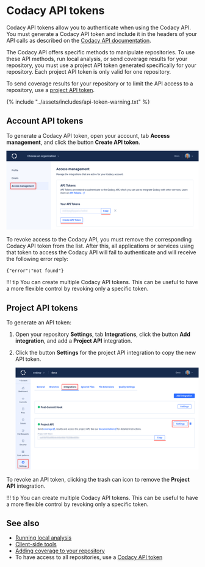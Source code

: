 # Codacy API tokens

Codacy API tokens allow you to authenticate when using the Codacy API. You must generate a Codacy API token and include it in the headers of your API calls as described on the [Codacy API documentation](https://api.codacy.com/api/api-docs#authentication).

The Codacy API offers specific methods to manipulate repositories. To use these API methods, run local analysis, or send coverage results for your repository, you must use a project API token generated specifically for your repository. Each project API token is only valid for one repository.

To send coverage results for your repository or to limit the API access to a repository, use a [project API token](#).

{% include "../assets/includes/api-token-warning.txt" %}

## Account API tokens

To generate a Codacy API token, open your account, tab **Access management**, and click the button **Create API token**.

![Creating an API token](images/codacy-api-tokens-account.png)

To revoke access to the Codacy API, you must remove the corresponding Codacy API token from the list. After this, all applications or services using that token to access the Codacy API will fail to authenticate and will receive the following error reply:

```text
{"error":"not found"}
```

!!! tip
    You can create multiple Codacy API tokens. This can be useful to have a more flexible control by revoking only a specific token.

## Project API tokens

To generate an API token:

1.  Open your repository **Settings**, tab **Integrations**, click the button **Add integration**, and add a **Project API** integration.

1.  Click the button **Settings** for the project API integration to copy the new API token.

    ![Project API token](images/codacy-api-tokens-project.png)

To revoke an API token, clicking the trash can icon to remove the **Project API** integration.

!!! tip
    You can create multiple Codacy API tokens. This can be useful to have a more flexible control by revoking only a specific token.

## See also

-   [Running local analysis](../related-tools/local-analysis/running-local-analysis.md)
-   [Client-side tools](local-analysis/client-side-tools.md)
-   [Adding coverage to your repository](../coverage-reporter/index.md)
-   To have access to all repositories, use a [Codacy API token](../related-tools/codacy-api-tokens.md)

